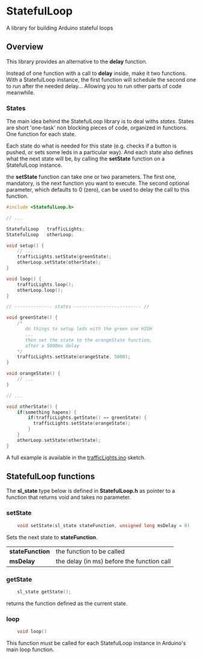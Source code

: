 # StatefulLoop
A library for building Arduino stateful loops

## Overview

This library provides an alternative to the **delay** function.

Instead of one function with a call to **delay** inside, make it two functions. With a StatefulLoop instance, the first function will schedule the second one to run after the needed delay... Allowing you to run other parts of code meanwhile.

### States

The main idea behind the StatefulLoop library is to deal withs *states*. States are short 'one-task' non blocking pieces of code, organized in functions. One function for each state.

Each state do what is needed for this state (e.g. checks if a button is pushed, or sets some leds in a particular way). And each state also defines what the next state will be, by calling the **setState** function on a StatefulLoop instance.

the **setState** function can take one or two parameters. The first one, mandatory, is the next function you want to execute. The second optional parameter, which defaults to 0 (zero), can be used to delay the call to this function.

```c++
#include <StatefulLoop.h>

// ...

StatefulLoop   trafficLights;
StatefulLoop   otherLoop;

void setup() {
    // ...
    trafficLights.setState(greenState);
    otherLoop.setState(otherState);
}

void loop() {
    trafficLights.loop();
    otherLoop.loop();
}

// -------------- states ------------------------- //

void greenState() {
    /*
       do things to setup leds with the green one HIGH
       ...
       then set the state to the orangeState function,
       after a 5000ms delay
    */
    trafficLights.setState(orangeState, 5000);
}

void orangeState() {
    // ...
}

// ...

void otherState() {
    if(something hapens) {
        if(trafficLights.getState() == greenState) {
          trafficLights.setState(orangeState);
        }
    }
    otherLoop.setState(otherState);
}

```

A full example is available in the [trafficLights.ino](https://github.com/dj3c1t/StatefulLoop/blob/master/example/trafficLights.ino) sketch.

## StatefulLoop functions

The **sl_state** type below is defined in **StatefulLoop.h** as pointer to a function
that returns void and takes no parameter.

### setState

```c++
    void setState(sl_state stateFunction, unsigned long msDelay = 0)
```

Sets the next state to **stateFunction**.

|                  |                                            |
|------------------|--------------------------------------------|
|**stateFunction** | the function to be called                  |
|**msDelay**       | the delay (in ms) before the function call |

### getState

```c++
    sl_state getState();
```

returns the function defined as the current state.

### loop

```c++
    void loop()
```

This function must be called for each StatefulLoop instance in Arduino's main loop function.
